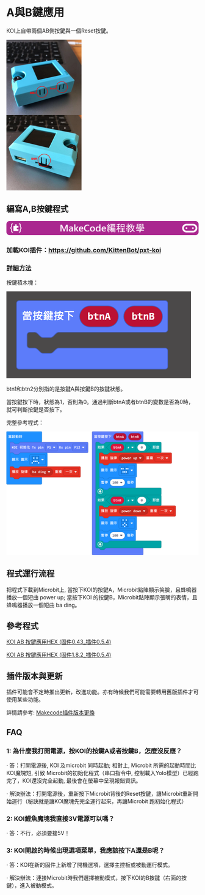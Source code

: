 # **A與B鍵應用**

KOI上自帶兩個AB側按鍵與一個Reset按鍵。

 ![](KOI01/01-1.png)

## 編寫A,B按鍵程式

![](../../PWmodules/images/mcbanner.png)

### 加載KOI插件：https://github.com/KittenBot/pxt-koi

### [詳細方法](../makecodeQs.md)

按鍵積木塊：

 ![](KOI01/02-1.png)

btn1和btn2分別指的是按鍵A與按鍵B的按鍵狀態。

當按鍵按下時，狀態為1，否則為0。通過判斷btnA或者btnB的變數是否為0時，就可判斷按鍵是否按下。

完整參考程式：

![](KOI01/03-2.png)

## 程式運行流程

把程式下載到Microbit上, 當按下KOI的按鍵A，Microbit點陣顯示笑臉，且蜂鳴器播放一個短曲 power up; 當按下KOI 的按鍵B，Microbit點陣顯示張嘴的表情，且蜂鳴器播放一個短曲 ba ding。


## 參考程式

[KOI AB 按鍵應用HEX (固件0.43_插件0.5.4)](https://makecode.microbit.org/_DK6b222tjUz8)

[KOI AB 按鍵應用HEX (固件1.8.2_插件0.5.4)](https://makecode.microbit.org/_WdVd3YY9zgpY)

## 插件版本與更新

插件可能會不定時推出更新，改進功能。亦有時候我們可能需要轉用舊版插件才可使用某些功能。

詳情請參考: [Makecode插件版本更換](../../../Makecode/makecode_extensionUpdate)

## FAQ

### 1: 為什麼我打開電源，按KOI的按鍵A或者按鍵B，怎麼沒反應？

·    答：打開電源後, KOI 及microbit 同時起動; 相對上, Microbit 所需的起動時間比KOI魔塊短, 引致 Microbit的初始化程式（串口指令中, 控制載入Yolo模型）已經跑完了，KOI還沒完全起動, 最後會在螢幕中呈現報錯資訊。

·    解決辦法：打開電源後，重新按下Microbit背後的Reset按鍵，讓Microbit重新開始運行（秘訣就是讓KOI魔塊先完全運行起來，再讓Microbit 跑初始化程式）

### 2: KOI鯉魚魔塊我直接3V電源可以嗎？

·    答：不行，必須要接5V！

### 3: KOI開啟的時候出現選項菜單，我應該按下A還是B呢？

·    答：KOI在新的固件上新增了開機選項，選擇主控板或被動運行模式。

·    解決辦法：連接Microbit時我們選擇被動模式，按下KOI的B按鍵（右面的按鍵），進入被動模式。

